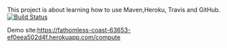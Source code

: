 This project is about learning how to use Maven,Heroku, Travis and GitHub.
[![Build Status](https://app.travis-ci.com/Aylindogn/myDemoApp.svg?token=CBQBf4zxrqhi8p7zJXxi&branch=main)](https://app.travis-ci.com/Aylindogn/myDemoApp)

Demo site:https://fathomless-coast-63653-ef0eea502d4f.herokuapp.com/compute